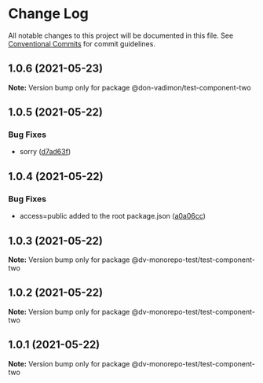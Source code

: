 # Change Log

All notable changes to this project will be documented in this file.
See [Conventional Commits](https://conventionalcommits.org) for commit guidelines.

## 1.0.6 (2021-05-23)

**Note:** Version bump only for package @don-vadimon/test-component-two





## 1.0.5 (2021-05-22)


### Bug Fixes

* sorry ([d7ad63f](https://github.com/DonVadimon/dv-monorepo-test/commit/d7ad63f6da167724119728c36c5a42605e015c76))





## 1.0.4 (2021-05-22)


### Bug Fixes

* access=public added to the root package.json ([a0a06cc](https://github.com/DonVadimon/dv-monorepo-test/commit/a0a06cc43839bc1dbffc2de946362631c50a9994))





## 1.0.3 (2021-05-22)

**Note:** Version bump only for package @dv-monorepo-test/test-component-two





## 1.0.2 (2021-05-22)

**Note:** Version bump only for package @dv-monorepo-test/test-component-two





## 1.0.1 (2021-05-22)

**Note:** Version bump only for package @dv-monorepo-test/test-component-two
